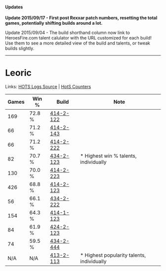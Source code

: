 #### Updates
**Update 2015/09/17 - First post Rexxar patch numbers, resetting the total games, potentially shifting builds around a lot.**

Update 2015/09/04 - The build shorthand column now link to HeroesFire.com talent calulator with the URL customized for each build!  
Use them to see a more detailed view of the build and talents, or tweak builds slightly.

***

# Leoric

Links: [HOTS Logs Source](https://www.hotslogs.com/Sitewide/HeroDetails?Hero=Leoric) | [HotS Counters](http://hotscounters.com/#/hero/Leoric)

Games  | Win %  | Build     | Note
-----  | -----  | -----     | ----
169    | 72.8 % | [414-2-122](http://www.heroesfire.com/hots/talent-calculator/leoric#rygg) | 
66     | 71.2 % | [414-2-143](http://www.heroesfire.com/hots/talent-calculator/leoric#ryg_) | 
66     | 71.2 % | [414-2-222](http://www.heroesfire.com/hots/talent-calculator/leoric#ryiE) | 
82     | 70.7 % | [434-2-123](http://www.heroesfire.com/hots/talent-calculator/leoric#sjVh) | * Highest win % talents, individually
130    | 70.0 % | [414-2-223](http://www.heroesfire.com/hots/talent-calculator/leoric#ryiF) | 
426    | 68.8 % | [414-2-123](http://www.heroesfire.com/hots/talent-calculator/leoric#rygh) | 
56     | 66.1 % | [434-2-222](http://www.heroesfire.com/hots/talent-calculator/leoric#sjXE) | 
154    | 64.3 % | [414-1-123](http://www.heroesfire.com/hots/talent-calculator/leoric#ryR3) | 
84     | 61.9 % | [424-2-123](http://www.heroesfire.com/hots/talent-calculator/leoric#sL5B) | 
74     | 59.5 % | [434-2-444](http://www.heroesfire.com/hots/talent-calculator/leoric#sjai) | 
N/A    | N/A    | [413-2-113](http://www.heroesfire.com/hots/talent-calculator/leoric#rwEH) | * Highest popularity talents, individually
